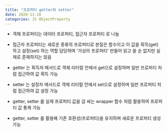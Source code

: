 ```yaml
---
title: "프로퍼티 getter와 setter"
date: 2020-11-18
categories: JS ObjectProperty
---
```


- 객체 프로퍼티는 데이터 프로퍼티, 접근자 프로퍼티 로 나눔

- 접근자 프로퍼티는 새로운 종류의 프로퍼티로 본질은 함수이고 이 값을 획득(get) 하고 설정(set) 하는 역할 담당하며 '가상의 프로퍼티' 만들어 읽고 쓸 순 없지만 실제로 존재하지는 않음

- getter 는 획득자 메서드로 객체 리터럴 안에서 get으로 설정하며 일반 프로퍼티 처럼 접근하여 값 획득 가능

- setter 는 설정자 메서드로 객체 리터럴 안에서 set으로 설정하며 일반 프로퍼티 처럼 접근하여 값 설정 가능

- getter, setter 를 실제 프로퍼티 값을 감 싸는 wrapper 함수 처럼 활용하여 프로퍼티 값 통제 가능

- getter, setter 를 활용해 기존 호환성(프로퍼티)을 유지하며 새로운 프로퍼티 생성 가능
